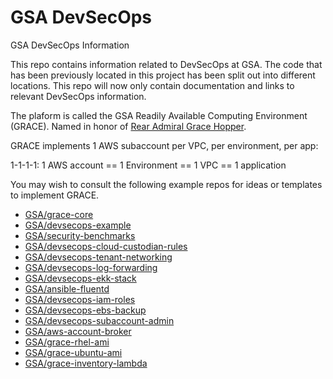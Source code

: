# GSA DevSecOps

GSA DevSecOps Information

This repo contains information related to DevSecOps at GSA. The code that has been previously located in this project has been split out into different locations. This repo will now only contain documentation and links to relevant DevSecOps information.

The plaform is called the GSA Readily Available Computing Environment (GRACE).
Named in honor of [Rear Admiral Grace Hopper](https://en.wikipedia.org/wiki/Grace_Hopper).

GRACE implements 1 AWS subaccount per VPC, per environment, per app:

1-1-1-1:
1 AWS account == 1 Environment == 1 VPC == 1 application

You may wish to consult the following example repos for ideas or templates to implement GRACE.

* [GSA/grace-core](https://github.com/GSA/grace-core)
* [GSA/devsecops-example](https://github.com/GSA/devsecops-example)
* [GSA/security-benchmarks](https://github.com/GSA/security-benchmarks)
* [GSA/devsecops-cloud-custodian-rules](https://github.com/GSA/devsecops-cloud-custodian-rules)
* [GSA/devsecops-tenant-networking](https://github.com/GSA/devsecops-tenant-networking)
* [GSA/devsecops-log-forwarding](https://github.com/GSA/devsecops-log-forwarding)
* [GSA/devsecops-ekk-stack](https://github.com/GSA/devsecops-ekk-stack)
* [GSA/ansible-fluentd](https://github.com/GSA/ansible-fluentd)
* [GSA/devsecops-iam-roles](https://github.com/GSA/devsecops-iam-roles)
* [GSA/devsecops-ebs-backup](https://github.com/GSA/devsecops-ebs-backup)
* [GSA/devsecops-subaccount-admin](https://github.com/GSA/devsecops-subaccount-admin)
* [GSA/aws-account-broker](https://github.com/GSA/aws-account-broker)
* [GSA/grace-rhel-ami](https://github.com/GSA/grace-rhel-ami)
* [GSA/grace-ubuntu-ami](https://github.com/GSA/grace-ubuntu/ami)
* [GSA/grace-inventory-lambda](https://github.com/GSA/grace-inventory-lambda)
